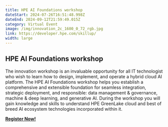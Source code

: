 ```yaml
---
title: HPE AI Foundations workshop
dateStart: 2024-07-26T16:51:48.998Z
dateEnd: 2024-09-12T21:59:49.015Z
category: Virtual Event
image: /img/innovation_2c_1600_0_72_rgb.jpg
link: https://developer.hpe.com/skillup/
width: large
---
```

## HPE AI Foundations workshop

The innovation workshop is an invaluable opportunity for all IT technologist who wish to learn how to design, implement, and operate a hybrid cloud AI platform. The HPE AI Foundations workshop helps you establish a comprehensive and extensible foundation for seamless integration, strategic deployment, and responsible: data management & governance, machine & deep learning, and generative AI. During the workshop you will gain knowledge and skills to understand HPE GreenLake cloud and best of breed AI ecosystem technologies incorporated within it.

[**Register Now!**](https://developer.hpe.com/skillup/)
